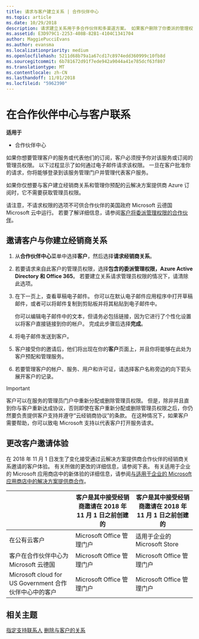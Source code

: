 ```yaml
---
title: 请求与客户建立关系 | 合作伙伴中心
ms.topic: article
ms.date: 10/29/2018
description: 请求建立关系用于多合作伙伴和多渠道方案。 如果客户删除了你委派的管理权限，并且你需要恢复它们才可以提供预配或支持，请求建立关系也十分有用。
ms.assetid: E3D979C1-2253-408B-82B1-4104C1341704
author: MaggiePucciEvans
ms.author: evansma
ms.localizationpriority: medium
ms.openlocfilehash: 5211d68b79a1a67cd17c8974edd360999c10fb8d
ms.sourcegitcommit: 6b781672d91f7ede942a9044a41e785dcf63f807
ms.translationtype: MT
ms.contentlocale: zh-CN
ms.lasthandoff: 11/01/2018
ms.locfileid: "5962390"
---
```

# <a name="connect-with-customers-in-partner-center"></a>在合作伙伴中心与客户联系

**适用于**

-  合作伙伴中心

如果你想要管理客户的服务或代表他们的订阅，客户必须授予你对该服务或订阅的管理员权限。 以下过程显示了如何通过电子邮件请求该权限。 一旦在客户批准你的请求，你将能够登录到该服务管理门户并管理代表客户服务。 

如果你仅想要与客户建立经销商关系和管理你预配的云解决方案提供商 Azure 订阅时，它不需要获取管理员权限。

请注意，不请求权限的选项不可供合作伙伴的美国政府 Microsoft 云德国 Microsoft 云中运行。 若要了解详细信息，请参阅[客户将委派管理权限的合作伙伴](https://docs.microsoft.com/en-us/partner-center/customers_revoke_admin_privileges)。


## <a name="invite-a-customer-to-establish-a-reseller-relationship-with-you"></a>邀请客户与你建立经销商关系

1.  从**合作伙伴中心**菜单中选择**客户**，然后选择**请求经销商关系**。

2.  若要请求来自此客户的管理员权限，选择**包含的委派管理权限，Azure Active Directory 和 Office 365**。 若要建立关系请求管理员权限的情况下，请清除此选项。 

3.  在下一页上，查看草稿电子邮件。 你可以在默认电子邮件应用程序中打开草稿邮件，或者可以将邮件复制到剪贴板并将其粘贴到电子邮件中。 

    你可以编辑电子邮件中的文本，但请务必包括链接，因为它进行了个性化设置以将客户直接链接到你的帐户。 完成此步骤后选择**完成**。

3.  将电子邮件发送到客户。

5.  客户接受你的邀请后，他们将出现在你的**客户**页面上，并且你将能够在此处为客户预配和管理服务。

 
6.  若要管理客户的帐户、服务、用户和许可证，请选择客户名称旁边的向下箭头展开客户的记录。


> [!IMPORTANT]  
> 客户可以在服务的管理员门户中重新分配或删除管理员权限。 但是，除非并且直到你与客户重新达成协议，否则即使在客户重新分配或删除管理员权限之后，你仍然要负责提供客户支持并遵守“云经销商协议”的条款。 在这种情况下，如果客户需要帮助，你可以致电 Microsoft 支持以代表客户打开服务请求。

## <a name="changes-to-the-customer-invitation-experience"></a>更改客户邀请体验
在 2018 年 11 月 1 日发生了变化接受通过云解决方案提供商合作伙伴的经销商关系邀请的客户体验。 有关所做的更改的详细信息，请参阅下表。 有关适用于企业的 Microsoft 应用商店中的新体验的详细信息，请参阅[与适用于企业的 Microsoft 应用商店中的解决方案提供商合作](https://docs.microsoft.com/en-us/microsoft-store/work-with-partner-microsoft-store-business)。

|  | 客户是其中接受经销商邀请在 2018 年 11 月 1 日之前创建的 | 客户是其中接受经销商邀请在 2018 年 11 月 1 日之前创建的 |
|---------|---------|---------
| 在公有云客户 | Microsoft Office 管理门户 | 适用于企业的 Microsoft Store |
| 客户在合作伙伴中心为 Microsoft 云德国 | Microsoft Office 管理门户 | Microsoft Office 管理门户 |
| Microsoft cloud for US Government 合作伙伴中心中的客户 | Microsoft Office 管理门户 | Microsoft Office 管理门户 |


## <a name="related-topics"></a>相关主题

[指定支持联系人](assign-support-contacts.md)
[删除与客户的关系](remove-a-relationship.md)